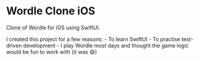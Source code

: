 # Wordle Clone iOS 

Clone of Wordle for iOS using SwiftUI. 

I created this project for a few reasons:
    - To learn SwiftUI
    - To practise test-driven development
    - I play Wordle most days and thought the game logic would be fun to work with (it was 😄)
